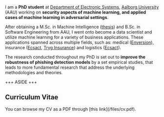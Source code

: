 I am a **PhD student** at [Department of Electronic Systems](https://es.aau.dk), [Aalborg University](https://aau.dk) (AAU) working on **security aspects of machine learning, and applied cases of machine learning in adversarial settings**.

After obtaining a M.Sc. in Machine Intelligence ([thesis](/files/msc_thesis.pdf)) and B.Sc. in Software Engineering from AAU, I went onto become a data scientist and utilize machine learning for a variety of business applications.
These applications spanned across multiple fields, such as: medical ([Enversion](https://enversion.dk)), insurance ([Ecsact](https://ecsact.dk), [Tryg Insurance](https://tryg.com)) and logistics ([Ecsact](https://ecsact.dk)).

The research conducted throughout my PhD is set out to **improve the robustness of phishing detection models** by a set empirical studies, that leads to more fundamental research that address the underlying methodologies and theories.

+++ ASIDE +++

<h2 data-icon="&#xf19d;">Curriculum Vitae</h2>
<p>
	You can browse my CV as a PDF through [this link](/files/cv.pdf).
</p>
